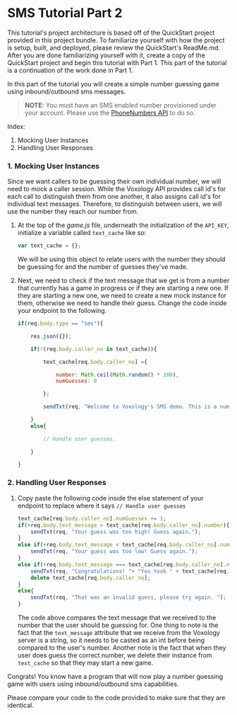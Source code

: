 SMS Tutorial Part 2
===================
This tutorial's project architecture is based off of the QuickStart
project provided in this project bundle. To familiarize yourself with
how the project is setup, built, and deployed, please review the QuickStart's ReadMe.md.
After you are done familiarizing yourself with it, create a copy of the QuickStart
project and begin this tutorial with Part 1. This part of the tutorial is a continuation of
the work done in Part 1.

In this part of the tutorial you will create a simple number guessing game using inbound/outbound sms messages.

>**NOTE:** You must have an SMS enabled number provisioned under your account. Please use the [PhoneNumbers API](https://voxolo.gy/api-reference/#list-available-inbound-numbers) to do so.

Index:

1.  Mocking User Instances
2.  Handling User Responses

### 1. Mocking User Instances

Since we want callers to be guessing their own individual number,
we will need to mock a caller session. While the Voxology API provides
call id's for each call to distinguish them from one another, it also assigns
call id's for individual text messages. Therefore, to distinguish between
users, we will use the number they reach our number from.

1. At the top of the *game.js* file, underneath the initialization of
   the `API_KEY`, initialize a variable called `text_cache` like so:

    ```javascript
    var text_cache = {};
    ```

   We will be using this object to relate users with the number they
   should be guessing for and the number of guesses they've made.
2. Next, we need to check if the text message that we get is from a number that currently has
   a game in progress or if they are starting a new one. If they are starting a new one, we need
   to create a new mock instance for them, otherwise we need to handle their guess. Change the
   code inside your endpoint to the following.

   ```javascript
   if(req.body.type == "sms"){

       res.json({});

       if(!(req.body.caller_no in text_cache)){

           text_cache[req.body.caller_no] ={

               number: Math.ceil(Math.random() * 100),
               numGuesses: 0

           };

           sendTxt(req, "Welcome to Voxology's SMS demo. This is a number guessing game. I am thinking of a number between 1 and 100.");

       }
       else{

           // Handle user guesses.

       }

   }
   ```

### 2. Handling User Responses
1. Copy paste the following code inside the else statement of your endpoint to replace where it says `// Handle user guesses`

    ```javascript
    text_cache[req.body.caller_no].numGuesses += 1;
    if(+req.body.text_message > text_cache[req.body.caller_no].number){
        sendTxt(req, "Your guess was too high! Guess again.");
    }
    else if(+req.body.text_message < text_cache[req.body.caller_no].number){
        sendTxt(req, "Your guess was too low! Guess again.");
    }
    else if(+req.body.text_message === text_cache[req.body.caller_no].number){
        sendTxt(req, "Congratulations! "+ "You took " + text_cache[req.body.caller_no].numGuesses + " guesses.");
        delete text_cache[req.body.caller_no];
    }
    else{
        sendTxt(req, "That was an invalid guess, please try again. ");
    }
    ```

    The code above compares the text message that we received to the number that the user should be guessing for.
    One thing to note is the fact that the `text_message` attribute that we receive from the Voxology server is
    a string, so it needs to be casted as an int before being compared to the user's number. Another note is the
    fact that when they user does guess the correct number, we delete their instance from `text_cache` so that
    they may start a new game.

Congrats! You know have a program that will now play a number guessing game with users using inbound/outbound sms capabilities.

Please compare your code to the code provided to make sure that they are identical.